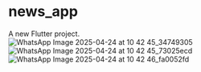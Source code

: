 # news_app

A new Flutter project.
![WhatsApp Image 2025-04-24 at 10 42 45_34749305](https://github.com/user-attachments/assets/89cab857-33eb-40f8-9eb3-6d105c097af7)
![WhatsApp Image 2025-04-24 at 10 42 45_73025ecd](https://github.com/user-attachments/assets/4110f4e6-73d6-408f-bc75-c7d7428ab599)
![WhatsApp Image 2025-04-24 at 10 42 46_fa0052fd](https://github.com/user-attachments/assets/0afe6e06-ec55-4e0b-afb5-ab538f365666)
